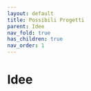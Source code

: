 ```yaml
---
layout: default
title: Possibili Progetti
parent: Idee
nav_fold: true
has_children: true
nav_order: 1
---
```


# Idee

